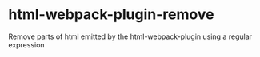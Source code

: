 # html-webpack-plugin-remove
Remove parts of html emitted by the html-webpack-plugin using a regular expression
